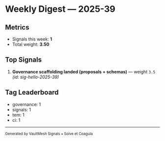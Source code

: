 # Weekly Digest — 2025-39

## Metrics

- Signals this week: **1**
- Total weight: **3.50**

## Top Signals

1. **Governance scaffolding landed (proposals + schemas)** — weight `3.5` _(id: sig-hello-2025-39)_

## Tag Leaderboard

- governance: 1
- signals: 1
- tem: 1
- ci: 1

______________________________________________________________________

<sub>Generated by VaultMesh Signals • Solve et Coagula</sub>
